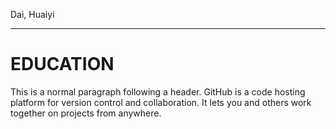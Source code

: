 Dai, Huaiyi
* * *

# EDUCATION

This is a normal paragraph following a header. GitHub is a code hosting platform for version control and collaboration. It lets you and others work together on projects from anywhere.


